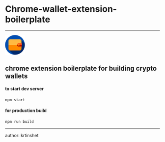 # Chrome-wallet-extension-boilerplate

---

<img src="./src/public/assets/icons/icon-128.png" height="64px"/>

## chrome extension boilerplate for building crypto wallets

#### to start dev server

    npm start

#### for production build

    npm run build

---

author: krtinshet
